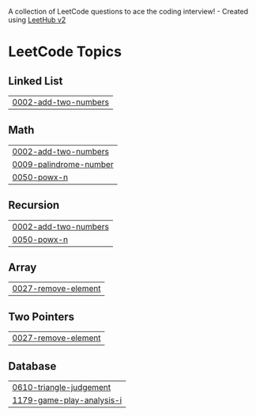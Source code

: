 A collection of LeetCode questions to ace the coding interview! - Created using [LeetHub v2](https://github.com/arunbhardwaj/LeetHub-2.0)
<!---LeetCode Topics Start-->
# LeetCode Topics
## Linked List
|  |
| ------- |
| [0002-add-two-numbers](https://github.com/sailajabevara/LeetCode/tree/master/0002-add-two-numbers) |
## Math
|  |
| ------- |
| [0002-add-two-numbers](https://github.com/sailajabevara/LeetCode/tree/master/0002-add-two-numbers) |
| [0009-palindrome-number](https://github.com/sailajabevara/LeetCode/tree/master/0009-palindrome-number) |
| [0050-powx-n](https://github.com/sailajabevara/LeetCode/tree/master/0050-powx-n) |
## Recursion
|  |
| ------- |
| [0002-add-two-numbers](https://github.com/sailajabevara/LeetCode/tree/master/0002-add-two-numbers) |
| [0050-powx-n](https://github.com/sailajabevara/LeetCode/tree/master/0050-powx-n) |
## Array
|  |
| ------- |
| [0027-remove-element](https://github.com/sailajabevara/LeetCode/tree/master/0027-remove-element) |
## Two Pointers
|  |
| ------- |
| [0027-remove-element](https://github.com/sailajabevara/LeetCode/tree/master/0027-remove-element) |
## Database
|  |
| ------- |
| [0610-triangle-judgement](https://github.com/sailajabevara/LeetCode/tree/master/0610-triangle-judgement) |
| [1179-game-play-analysis-i](https://github.com/sailajabevara/LeetCode/tree/master/1179-game-play-analysis-i) |
<!---LeetCode Topics End-->
